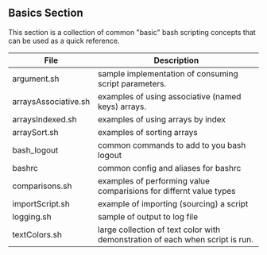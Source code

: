 ## Basics Section
This section is a collection of common "basic" bash scripting concepts that can be used as a quick reference. 

| File | Description |
|------|-------------|
| argument.sh | sample implementation of consuming script parameters. |
| arraysAssociative.sh | examples of using associative (named keys) arrays. |
| arraysIndexed.sh | examples of using arrays by index |
| arraySort.sh | examples of sorting arrays |
| bash_logout | common commands to add to you bash logout |
| bashrc | common config and aliases for bashrc |
| comparisons.sh | examples of performing value comparisions for differnt value types |
| importScript.sh | example of importing (sourcing) a script |
| logging.sh | sample of output to log file |
| textColors.sh | large collection of text color with demonstration of each when script is run. |
